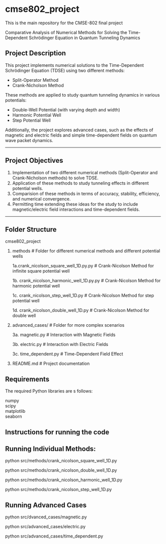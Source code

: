 # cmse802_project
This is the main repository for the CMSE-802 final project

Comparative Analysis of Numerical Methods for Solving the Time-Dependent Schrödinger Equation in Quantum Tunneling Dynamics

## Project Description
This project implements numerical solutions to the Time-Dependent Schrödinger Equation (TDSE) using two different methods:
- Split-Operator Method
- Crank-Nicholson Method

These methods are applied to study quantum tunneling dynamics in various potentials:
- Double-Well Potential (with varying depth and width)
- Harmonic Potential Well
- Step Potential Well

Additionally, the project explores advanced cases, such as the effects of magnetic and electric fields and simple time-dependent fields on quantum wave packet dynamics.

---

## Project Objectives
1. Implementation of two different numerical methods (Split-Operator and Crank-Nicholson methods) to solve TDSE.
2. Application of these methods to study tunneling effects in different potential wells.
3. Comparision of these methods in terms of accuracy, stability, efficiency, and numerical convergence.
4. Permitting time extending these ideas for the study to include magnetic/electric field interactions and time-dependent fields.

---

## Folder Structure
cmse802_project
 
1.  methods  # Folder for different numerical methods and different potential wells
    
    1a.crank_nicolson_square_well_1D.py.py # Crank-Nicolson Method for infinite square potential well 

    1b. crank_nicolson_harmonic_well_1D.py.py # Crank-Nicolson Method for harmonic potential well

    1c. crank_nicolson_step_well_1D.py # Crank-Nicolson Method for step potential well

    1d. crank_nicolson_double_well_1D.py # Crank-Nicolson Method for double well


2.  advanced_cases/ # Folder for more complex scenarios

    3a. magnetic.py # Interaction with Magnetic Fields

    3b. electric.py # Interaction with Electric Fields

    3c. time_dependent.py # Time-Dependent Field Effect

4.  README.md # Project documentation

## Requirements
The required Python libraries are s follows:

numpy  
scipy  
matplotlib  
seaborn 

## Instructions for running the code

## Running Individual Methods:

python src/methods/crank_nicolson_square_well_1D.py

python src/methods/crank_nicolson_double_well_1D.py

python src/methods/crank_nicolson_harmonic_well_1D.py

python src/methods/crank_nicolson_step_well_1D.py

## Running Advanced Cases

python src/dvanced_cases/magnetic.py

python src/advanced_cases/electric.py

python src/advanced_cases/time_dependent.py


